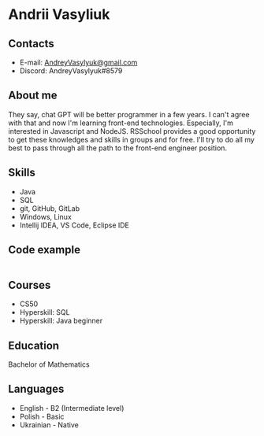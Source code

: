 # Andrii Vasyliuk

## Contacts
* E-mail:  AndreyVasylyuk@gmail.com
* Discord: AndreyVasylyuk#8579

## About me
They say, chat GPT will be better programmer in a few years. I can't agree with that and now I'm learning front-end technologies. Especially, I'm interested in Javascript and NodeJS. RSSchool provides a good opportunity to get these knowledges and skills in groups and for free. I'll try to do all my best to pass through all the path to the front-end engineer position.

## Skills
* Java
* SQL
* git, GitHub, GitLab
* Windows, Linux
* Intellij IDEA, VS Code, Eclipse IDE

## Code example
```

```

## Courses
* CS50
* Hyperskill: SQL
* Hyperskill: Java beginner

## Education
Bachelor of Mathematics

## Languages
* English - B2 (Intermediate level)
* Polish - Basic
* Ukrainian - Native